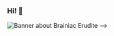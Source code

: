 ### Hi! 👋

<img src="[https://raw.githubusercontent.com/arturssmirnovs/arturssmirnovs/master/banner.png](https://github.com/brainiacerudite/brainiacerudite/blob/main/BRAINIAC_BANNER.png)" alt="Banner about Brainiac Erudite"> -->

<!--
**brainiacerudite/brainiacerudite** is a ✨ _special_ ✨ repository because its `README.md` (this file) appears on your GitHub profile.

Here are some ideas to get you started:

- 🔭 I’m currently working on ...
- 🌱 I’m currently learning ...
- 👯 I’m looking to collaborate on ...
- 🤔 I’m looking for help with ...
- 💬 Ask me about ...
- 📫 How to reach me: ...
- 😄 Pronouns: ...
- ⚡ Fun fact: ...
-->

